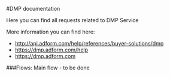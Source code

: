 #DMP documentation

Here you can find all requests related to DMP Service

More information you can find here:
* http://api.adform.com/help/references/buyer-solutions/dmp
* https://dmp.adform.com/help
* https://dmp.adform.com


###Flows:
Main flow - to be done
